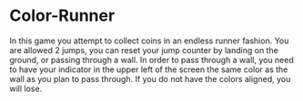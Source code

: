 # Color-Runner
In this game you attempt to collect coins in an endless runner fashion. You are allowed 2 jumps, you can reset your jump counter by
landing on the ground, or passing through a wall. In order to pass through a wall, you need to have your indicator in the upper
left of the screen the same color as the wall as you plan to pass through. If you do not have the colors aligned, you will lose.

